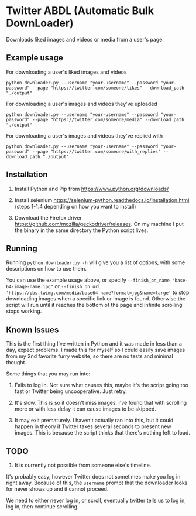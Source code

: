 # Twitter ABDL (Automatic Bulk DownLoader)

Downloads liked images and videos or media from a user's page.

## Example usage

For downloading a user's liked images and videos
```
python downloader.py --username "your-username" --password "your-password" --page "https://twitter.com/someone/likes" --download_path "./output" 
```

For downloading a user's images and videos they've uploaded
```
python downloader.py --username "your-username" --password "your-password" --page "https://twitter.com/someone/media" --download_path "./output" 
```

For downloading a user's images and videos they've replied with
```
python downloader.py --username "your-username" --password "your-password" --page "https://twitter.com/someone/with_replies" --download_path "./output" 
```

## Installation

1. Install Python and Pip from https://www.python.org/downloads/

2. Install selenium https://selenium-python.readthedocs.io/installation.html (steps 1-1.4 depending on how you want to install)

3. Download the Firefox driver https://github.com/mozilla/geckodriver/releases. On my machine I put the binary in the same directory the Python script lives.

## Running

Running `python downloader.py -h` will give you a list of options, with some descriptions on how to use them.

You can use the example usage above, or specify `--finish_on_name "base-64-image-name.jpg"` or `--finish_on_url 'https://pbs.twimg.com/media/base64-name?format=jpg&name=large'` to stop downloading images when a specific link or image is found. Otherwise the script will run until it reaches the bottom of the page and infinite scrolling stops working.

## Known Issues

This is the first thing I've written in Python and it was made in less than a day, expect problems. I made this for myself so I could easily save images from my 2nd favorite furry website, so there are no tests and minimal thought.

Some things that you may run into:

1. Fails to log in. Not sure what causes this, maybe it's the script going too fast or Twitter being uncooperative. Just retry.

2. It's slow. This is so it doesn't miss images. I've found that with scrolling more or with less delay it can cause images to be skipped.

3. It may exit prematurely. I haven't actually ran into this, but it could happen in theory if Twitter takes several seconds to present new images. This is because the script thinks that there's nothing left to load.

## TODO

1. It is currently not possible from someone else's timeline.

It's probably easy, however Twitter does not sometimes make you log in right away. Because of this, the `username` prompt that the downloader looks for never shows up and it cannot proceed.

We need to either never log in, or scroll, eventually twitter tells us to log in, log in, then continue scrolling.

